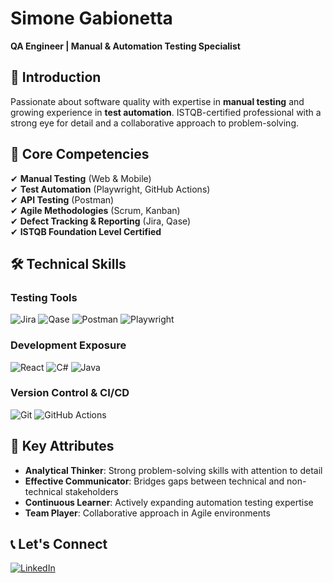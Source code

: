 # Simone Gabionetta  
**QA Engineer | Manual & Automation Testing Specialist**  

## 👋 Introduction  
Passionate about software quality with expertise in **manual testing** and growing experience in **test automation**. ISTQB-certified professional with a strong eye for detail and a collaborative approach to problem-solving.  

## 🔹 Core Competencies  
✔ **Manual Testing** (Web & Mobile)  
✔ **Test Automation** (Playwright, GitHub Actions)  
✔ **API Testing** (Postman)  
✔ **Agile Methodologies** (Scrum, Kanban)  
✔ **Defect Tracking & Reporting** (Jira, Qase)  
✔ **ISTQB Foundation Level Certified**  

## 🛠️ Technical Skills  
### Testing Tools  
![Jira](https://img.shields.io/badge/Jira-0052CC?style=flat&logo=jira&logoColor=white)
![Qase](https://img.shields.io/badge/Qase-0056FF?style=flat)
![Postman](https://img.shields.io/badge/Postman-FF6C37?style=flat&logo=postman&logoColor=white)
![Playwright](https://img.shields.io/badge/Playwright-2EAD33?style=flat&logo=playwright&logoColor=white)

### Development Exposure  
![React](https://img.shields.io/badge/React-61DAFB?style=flat&logo=react&logoColor=white)
![C#](https://img.shields.io/badge/C%23-239120?style=flat&logo=c-sharp&logoColor=white)
![Java](https://img.shields.io/badge/Java-007396?style=flat&logo=java&logoColor=white)

### Version Control & CI/CD  
![Git](https://img.shields.io/badge/Git-F05032?style=flat&logo=git&logoColor=white)
![GitHub Actions](https://img.shields.io/badge/GitHub_Actions-2088FF?style=flat&logo=github-actions&logoColor=white)

## 📌 Key Attributes  
- **Analytical Thinker**: Strong problem-solving skills with attention to detail  
- **Effective Communicator**: Bridges gaps between technical and non-technical stakeholders  
- **Continuous Learner**: Actively expanding automation testing expertise  
- **Team Player**: Collaborative approach in Agile environments  

## 📞 Let's Connect  
[![LinkedIn](https://img.shields.io/badge/LinkedIn-Connect-0077B5?style=for-the-badge&logo=linkedin&logoColor=white)](https://www.linkedin.com/in/smgabionetta/)

